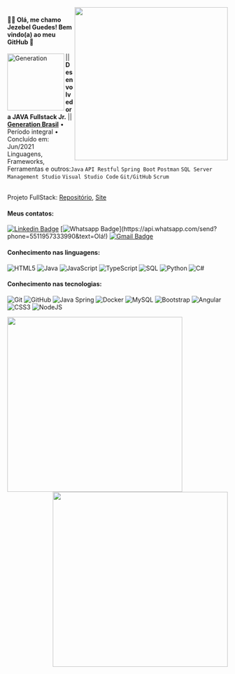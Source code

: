 <img align="right"  width="350px" src="https://media.giphy.com/media/r9z3gLYAsJCQfMhdav/giphy.gif" />

#### 👩‍💻 Olá, me chamo Jezebel Guedes! Bem vindo(a) ao meu GitHub 👋 

[<img align="left" width="130px" alt="Generation" src="https://encrypted-tbn0.gstatic.com/images?q=tbn:ANd9GcReBSkC5VuHdyllifp-0U6EeLIIKCW48_SCM0Qz_VzqqufSIFqHPlKCq_HuZUfTFPzXj2E&usqp=CAU"/>](https://brazil.generation.org/)

|| **Desenvolvedora JAVA Fullstack Jr.** || \
[**Generation Brasil**](https://brazil.generation.org/) • Período integral • Concluído em: Jun/2021 \
Linguagens, Frameworks, Ferramentas e outros:`Java` `API Restful` `Spring Boot` `Postman` `SQL Server Management Studio` `Visual Studio Code` `Git/GitHub` `Scrum`

<br>Projeto FullStack: [Repositório](https://github.com/LuaBezana/eCommerceGeneration), [Site](https://hw-tshirts.netlify.app/)</br>

#### Meus contatos:
[![Linkedin Badge](https://img.shields.io/badge/-LinkedIn-blue?style=flat-square&logo=Linkedin&logoColor=white&link=https:https://www.linkedin.com/in/jezebel-guedes/)](https://www.linkedin.com/in/jezebel-guedes/)
[![Whatsapp Badge](https://img.shields.io/badge/-Whatsapp-4CA143?style=flat-square&labelColor=4CA143&logo=whatsapp&logoColor=white&link=https://api.whatsapp.com/send?phone=5511957333990&text=Olá!)](https://api.whatsapp.com/send?phone=5511957333990&text=Olá!)
[![Gmail Badge](https://img.shields.io/badge/-Gmail-c14438?style=flat-square&logo=Gmail&logoColor=white&link=mailto:jezebelguedes@gmail.com)](mailto:jezebelguedes@gmail.com)

#### Conhecimento nas linguagens:
![HTML5](https://img.shields.io/badge/-HTML5-000000?style=flat&logo=html5)
![Java](https://img.shields.io/badge/-Java-000000?style=flat&logo=java)
![JavaScript](https://img.shields.io/badge/-JavaScript-000000?style=flat&logo=javascript)
![TypeScript](https://img.shields.io/badge/-TypeScript-000000?style=flat&logo=typescript)
![SQL](https://img.shields.io/badge/-SQL-000000?style=flat&logo=postgresql)
![Python](https://img.shields.io/badge/Python-000000?style=flat&logo=python)
![C#](https://img.shields.io/badge/C%23-000000?style=flat&logo=c-sharp)

#### Conhecimento nas tecnologias:
![Git](https://img.shields.io/badge/-Git-222222?style=flat&logo=git&logoColor=F05032)
![GitHub](https://img.shields.io/badge/-GitHub-222222?style=flat&logo=github&logoColor=181717)
![Java Spring](https://img.shields.io/badge/-Spring-222222?style=flat&logo=spring&logoColor=6DB33F)
![Docker](https://img.shields.io/badge/-Docker-black?style=flat-square&logo=docker)
![MySQL](https://img.shields.io/badge/-MySQL-black?style=flat-square&logo=mysql)
![Bootstrap](https://img.shields.io/badge/-Bootstrap-563D7C?style=flat-square&logo=bootstrap)
![Angular](https://img.shields.io/badge/-Angular-DD0031?style=flat-square&logo=angular)
![CSS3](https://img.shields.io/badge/-CSS3-000000?style=flat&logo=css3)
![NodeJS](https://img.shields.io/badge/-NodeJS-DD0031?style=flat-square&logo=NodeJS)

<img align="left"  width="400px" src="https://github-readme-stats-ruby-one.vercel.app/api/top-langs/?username=Jezebel1990&layout=compact&theme=vision-friendly-dark" />
 <img align="right" width="400px" src="https://github-readme-stats-ruby-one.vercel.app/api?username=Jezebel1990&show_icons=true,css&layout=compact&theme=vision-friendly-dark" />
<!--
**Jezebel1990/Jezebel1990** is a ✨ _special_ ✨ repository because its `README.md` (this file) appears on your GitHub profile.

Here are some ideas to get you started:

- 🔭 I’m currently working on ...
- 🌱 I’m currently learning ...
- 👯 I’m looking to collaborate on ...
- 🤔 I’m looking for help with ...
- 💬 Ask me about ...
- 📫 How to reach me: ...
- 😄 Pronouns: ...
- ⚡ Fun fact: ...
-->

